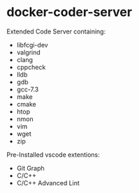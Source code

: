 # docker-coder-server
Extended Code Server containing:

 * libfcgi-dev
 * valgrind
 * clang
 * cppcheck
 * lldb
 * gdb
 * gcc-7.3
 * make
 * cmake
 * htop
 * nmon
 * vim
 * wget
 * zip

 Pre-Installed vscode extentions:

 * Git Graph
 * C/C++
 * C/C++ Advanced Lint
